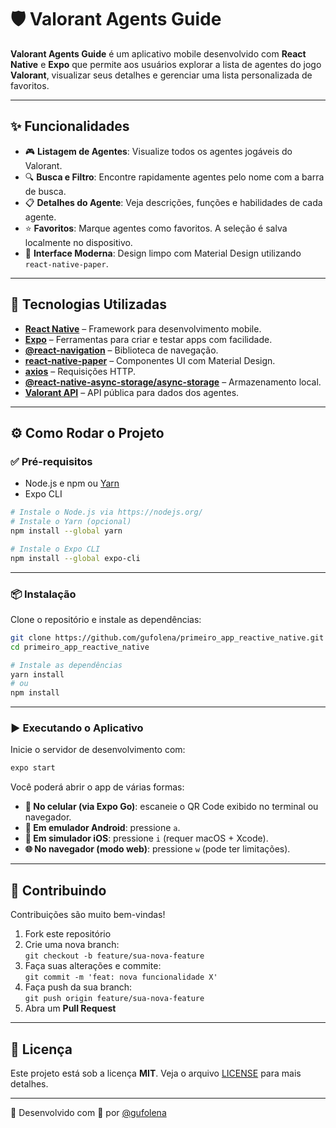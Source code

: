 # 🛡️ Valorant Agents Guide

**Valorant Agents Guide** é um aplicativo mobile desenvolvido com **React Native** e **Expo** que permite aos usuários explorar a lista de agentes do jogo **Valorant**, visualizar seus detalhes e gerenciar uma lista personalizada de favoritos.

---

## ✨ Funcionalidades

- 🎮 **Listagem de Agentes**: Visualize todos os agentes jogáveis do Valorant.
- 🔍 **Busca e Filtro**: Encontre rapidamente agentes pelo nome com a barra de busca.
- 📋 **Detalhes do Agente**: Veja descrições, funções e habilidades de cada agente.
- ⭐ **Favoritos**: Marque agentes como favoritos. A seleção é salva localmente no dispositivo.
- 🎨 **Interface Moderna**: Design limpo com Material Design utilizando `react-native-paper`.

---

## 🚀 Tecnologias Utilizadas

- **[React Native](https://reactnative.dev/)** – Framework para desenvolvimento mobile.
- **[Expo](https://expo.dev/)** – Ferramentas para criar e testar apps com facilidade.
- **[@react-navigation](https://reactnavigation.org/)** – Biblioteca de navegação.
- **[react-native-paper](https://callstack.github.io/react-native-paper/)** – Componentes UI com Material Design.
- **[axios](https://axios-http.com/)** – Requisições HTTP.
- **[@react-native-async-storage/async-storage](https://react-native-async-storage.github.io/async-storage/)** – Armazenamento local.
- **[Valorant API](https://valorant-api.com/)** – API pública para dados dos agentes.

---

## ⚙️ Como Rodar o Projeto

### ✅ Pré-requisitos

- Node.js e npm ou [Yarn](https://classic.yarnpkg.com/lang/en/)
- Expo CLI

```bash
# Instale o Node.js via https://nodejs.org/
# Instale o Yarn (opcional)
npm install --global yarn

# Instale o Expo CLI
npm install --global expo-cli
```

---

### 📦 Instalação

Clone o repositório e instale as dependências:

```bash
git clone https://github.com/gufolena/primeiro_app_reactive_native.git
cd primeiro_app_reactive_native

# Instale as dependências
yarn install
# ou
npm install
```

---

### ▶️ Executando o Aplicativo

Inicie o servidor de desenvolvimento com:

```bash
expo start
```

Você poderá abrir o app de várias formas:

- **📱 No celular (via Expo Go)**: escaneie o QR Code exibido no terminal ou navegador.
- **📱 Em emulador Android**: pressione `a`.
- **📱 Em simulador iOS**: pressione `i` (requer macOS + Xcode).
- **🌐 No navegador (modo web)**: pressione `w` (pode ter limitações).

---

## 🤝 Contribuindo

Contribuições são muito bem-vindas!

1. Fork este repositório
2. Crie uma nova branch:  
   `git checkout -b feature/sua-nova-feature`
3. Faça suas alterações e commite:  
   `git commit -m 'feat: nova funcionalidade X'`
4. Faça push da sua branch:  
   `git push origin feature/sua-nova-feature`
5. Abra um **Pull Request**

---

## 📄 Licença

Este projeto está sob a licença **MIT**. Veja o arquivo [LICENSE](LICENSE) para mais detalhes.

---

🚀 Desenvolvido com 💙 por [@gufolena](https://github.com/gufolena)
